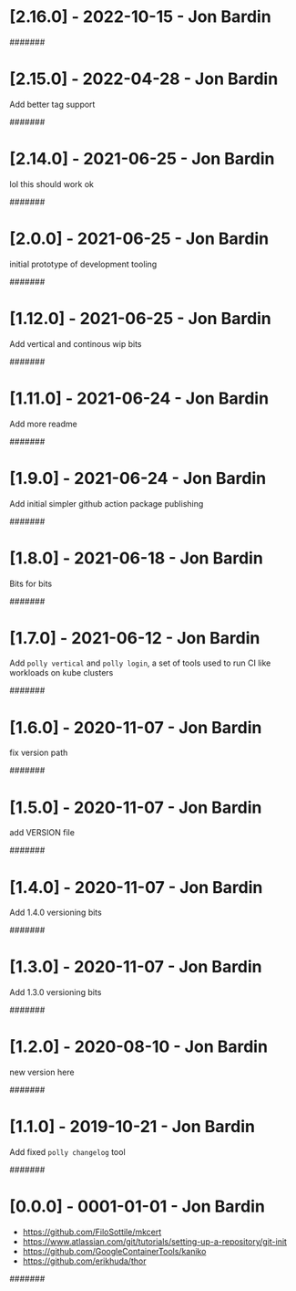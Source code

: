 # [2.16.0] - 2022-10-15 - Jon Bardin



#######

# [2.15.0] - 2022-04-28 - Jon Bardin

Add better tag support

#######

# [2.14.0] - 2021-06-25 - Jon Bardin

lol this should work ok

#######

# [2.0.0] - 2021-06-25 - Jon Bardin

initial prototype of development tooling

#######

# [1.12.0] - 2021-06-25 - Jon Bardin

Add vertical and continous wip bits

#######

# [1.11.0] - 2021-06-24 - Jon Bardin

Add more readme

#######

# [1.9.0] - 2021-06-24 - Jon Bardin

Add initial simpler github action package publishing

#######

# [1.8.0] - 2021-06-18 - Jon Bardin

Bits for bits

#######

# [1.7.0] - 2021-06-12 - Jon Bardin

Add `polly vertical` and `polly login`, a set of tools used to run CI like workloads on kube clusters

#######

# [1.6.0] - 2020-11-07 - Jon Bardin

fix version path

#######

# [1.5.0] - 2020-11-07 - Jon Bardin

add VERSION file

#######

# [1.4.0] - 2020-11-07 - Jon Bardin

Add 1.4.0 versioning bits

#######

# [1.3.0] - 2020-11-07 - Jon Bardin

Add 1.3.0 versioning bits

#######

# [1.2.0] - 2020-08-10 - Jon Bardin

new version here

#######

# [1.1.0] - 2019-10-21 - Jon Bardin

Add fixed `polly changelog` tool

#######

# [0.0.0] - 0001-01-01 - Jon Bardin

* https://github.com/FiloSottile/mkcert
* https://www.atlassian.com/git/tutorials/setting-up-a-repository/git-init
* https://github.com/GoogleContainerTools/kaniko
* https://github.com/erikhuda/thor

#######

